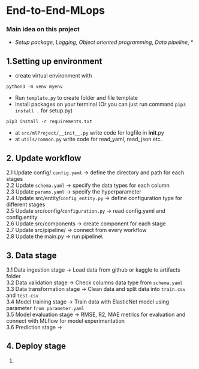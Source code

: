 # End-to-End-MLops
### Main idea on this project
- *Setup package*, *Logging*, *Object oriented programming*, *Data pipeline*, *
## 1.Setting up environment
- create virtual environment with 
```
python3 -m venv myenv
```
- Run `template.py` to create folder and file template
- Install packages on your terminal (Or you can just run command `pip3 install .` for setup.py)
```text
pip3 install -r requirements.txt
```
- at `src/mlProject/__init__.py` write code for logfile in __init__.py
- at `utils/common.py` write code for read_yaml, read_json etc. 

## 2. Update workflow
2.1 Update config/ `config.yaml` -> define the directory and path for each stages\
2.2 Update `schema.yaml` -> specify the data types for each column\
2.3 Update `params.yaml` -> specify the hyperparameter\
2.4 Update src/entity/`config_entity.py` -> define configuration type for different stages\
2.5 Update src/config/`configuration.py` -> read config.yaml and config.entity\
2.6 Update src/components -> create component for each stage\
2.7 Update src/pipeline/ -> connect from every workflow\
2.8 Update the main.py -> run pipeline\ 

## 3. Data stage
3.1 Data ingestion stage -> Load data from github or kaggle to artifacts folder\
3.2 Data validation stage -> Check columns data type from `schema.yaml`\
3.3 Data transformation stage -> Clean data and split data into `train.csv` and `test.csv`\
3.4 Model training stage -> Train data with ElasticNet model using parameter `from parameter.yaml`\
3.5 Model evaluation stage -> RMSE, R2, MAE metrics for evaluation and connect with MLflow for model experimentation\
3.6 Prediction stage ->

## 4. Deploy stage
1. 
